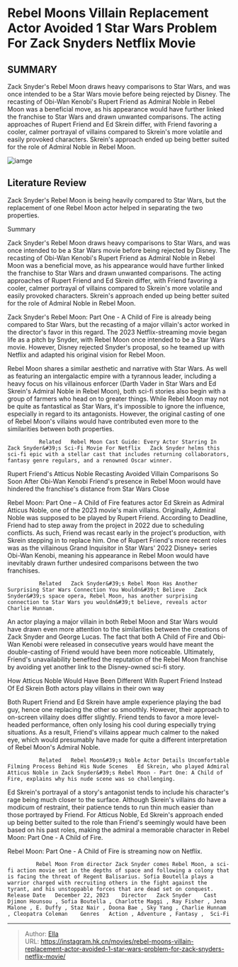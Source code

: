 # Rebel Moons Villain Replacement Actor Avoided 1 Star Wars Problem For Zack Snyders Netflix Movie


## SUMMARY 



  Zack Snyder&#39;s Rebel Moon draws heavy comparisons to Star Wars, and was once intended to be a Star Wars movie before being rejected by Disney.   The recasting of Obi-Wan Kenobi&#39;s Rupert Friend as Admiral Noble in Rebel Moon was a beneficial move, as his appearance would have further linked the franchise to Star Wars and drawn unwanted comparisons.   The acting approaches of Rupert Friend and Ed Skrein differ, with Friend favoring a cooler, calmer portrayal of villains compared to Skrein&#39;s more volatile and easily provoked characters. Skrein&#39;s approach ended up being better suited for the role of Admiral Noble in Rebel Moon.  

![iamge](https://static1.srcdn.com/wordpress/wp-content/uploads/2023/12/untitled-design-89.jpg)

## Literature Review
Zack Snyder&#39;s Rebel Moon is being heavily compared to Star Wars, but the replacement of one Rebel Moon actor helped in separating the two properties.





Summary

  Zack Snyder&#39;s Rebel Moon draws heavy comparisons to Star Wars, and was once intended to be a Star Wars movie before being rejected by Disney.   The recasting of Obi-Wan Kenobi&#39;s Rupert Friend as Admiral Noble in Rebel Moon was a beneficial move, as his appearance would have further linked the franchise to Star Wars and drawn unwanted comparisons.   The acting approaches of Rupert Friend and Ed Skrein differ, with Friend favoring a cooler, calmer portrayal of villains compared to Skrein&#39;s more volatile and easily provoked characters. Skrein&#39;s approach ended up being better suited for the role of Admiral Noble in Rebel Moon.  







Zack Snyder&#39;s Rebel Moon: Part One - A Child of Fire is already being compared to Star Wars, but the recasting of a major villain&#39;s actor worked in the director&#39;s favor in this regard. The 2023 Netflix-streaming movie began life as a pitch by Snyder, with Rebel Moon once intended to be a Star Wars movie. However, Disney rejected Snyder&#39;s proposal, so he teamed up with Netflix and adapted his original vision for Rebel Moon.

Rebel Moon shares a similar aesthetic and narrative with Star Wars. As well as featuring an intergalactic empire with a tyrannous leader, including a heavy focus on his villainous enforcer (Darth Vader in Star Wars and Ed Skrein&#39;s Admiral Noble in Rebel Moon), both sci-fi stories also begin with a group of farmers who head on to greater things. While Rebel Moon may not be quite as fantastical as Star Wars, it&#39;s impossible to ignore the influence, especially in regard to its antagonists. However, the original casting of one of Rebel Moon&#39;s villains would have contributed even more to the similarities between both properties.




              Related   Rebel Moon Cast Guide: Every Actor Starring In Zack Snyder&#39;s Sci-Fi Movie For Netflix   Zack Snyder helms this sci-fi epic with a stellar cast that includes returning collaborators, fantasy genre regulars, and a renowned Oscar winner.    


 Rupert Friend&#39;s Atticus Noble Recasting Avoided Villain Comparisons So Soon After Obi-Wan Kenobi 
Friend&#39;s presence in Rebel Moon would have hindered the franchise&#39;s distance from Star Wars
   Close     

Rebel Moon: Part One – A Child of Fire features actor Ed Skrein as Admiral Atticus Noble, one of the 2023 movie&#39;s main villains. Originally, Admiral Noble was supposed to be played by Rupert Friend. According to Deadline, Friend had to step away from the project in 2022 due to scheduling conflicts. As such, Friend was recast early in the project&#39;s production, with Skrein stepping in to replace him. One of Rupert Friend&#39;s more recent roles was as the villainous Grand Inquisitor in Star Wars&#39; 2022 Disney&#43; series Obi-Wan Kenobi, meaning his appearance in Rebel Moon would have inevitably drawn further undesired comparisons between the two franchises.




              Related   Zack Snyder&#39;s Rebel Moon Has Another Surprising Star Wars Connection You Wouldn&#39;t Believe   Zack Snyder&#39;s space opera, Rebel Moon, has another surprising connection to Star Wars you wouldn&#39;t believe, reveals actor Charlie Hunnam.    

An actor playing a major villain in both Rebel Moon and Star Wars would have drawn even more attention to the similarities between the creations of Zack Snyder and George Lucas. The fact that both A Child of Fire and Obi-Wan Kenobi were released in consecutive years would have meant the double-casting of Friend would have been more noticeable. Ultimately, Friend&#39;s unavailability benefited the reputation of the Rebel Moon franchise by avoiding yet another link to the Disney-owned sci-fi story.



 How Atticus Noble Would Have Been Different With Rupert Friend Instead Of Ed Skrein 
Both actors play villains in their own way
          

Both Rupert Friend and Ed Skrein have ample experience playing the bad guy, hence one replacing the other so smoothly. However, their approach to on-screen villainy does differ slightly. Friend tends to favor a more level-headed performance, often only losing his cool during especially trying situations. As a result, Friend&#39;s villains appear much calmer to the naked eye, which would presumably have made for quite a different interpretation of Rebel Moon&#39;s Admiral Noble.




              Related   Rebel Moon&#39;s Noble Actor Details Uncomfortable Filming Process Behind His Nude Scenes   Ed Skrein, who played Admiral Atticus Noble in Zack Snyder&#39;s Rebel Moon - Part One: A Child of Fire, explains why his nude scene was so challenging.    

Ed Skrein&#39;s portrayal of a story&#39;s antagonist tends to include his character&#39;s rage being much closer to the surface. Although Skrein&#39;s villains do have a modicum of restraint, their patience tends to run thin much easier than those portrayed by Friend. For Atticus Noble, Ed Skrein&#39;s approach ended up being better suited to the role than Friend&#39;s seemingly would have been based on his past roles, making the admiral a memorable character in Rebel Moon: Part One - A Child of Fire.



Rebel Moon: Part One - A Child of Fire is streaming now on Netflix.




             Rebel Moon From director Zack Snyder comes Rebel Moon, a sci-fi action movie set in the depths of space and following a colony that is facing the threat of Regent Balisarius. Sofia Boutella plays a warrior charged with recruiting others in the fight against the tyrant, and his unstoppable forces that are dead set on conquest.   Release Date   December 22, 2023    Director   Zack Snyder    Cast   Djimon Hounsou , Sofia Boutella , Charlotte Maggi , Ray Fisher , Jena Malone , E. Duffy , Staz Nair , Doona Bae , Sky Yang , Charlie Hunnam , Cleopatra Coleman    Genres   Action , Adventure , Fantasy ,  Sci-Fi       






---

> Author: [Ella](https://instagram.hk.cn/)  
> URL: https://instagram.hk.cn/movies/rebel-moons-villain-replacement-actor-avoided-1-star-wars-problem-for-zack-snyders-netflix-movie/  


